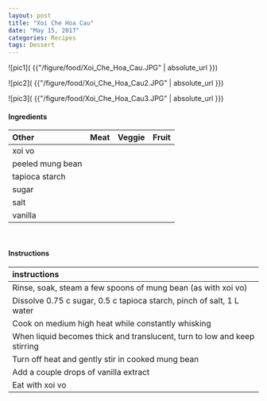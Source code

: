 ```yaml
---
layout: post
title: "Xoi Che Hoa Cau"
date: "May 15, 2017"
categories: Recipes
tags: Dessert
---
```




![pic1]( {{"/figure/food/Xoi_Che_Hoa_Cau.JPG" | absolute_url }})

![pic2]( {{"/figure/food/Xoi_Che_Hoa_Cau2.JPG" | absolute_url }})

![pic3]( {{"/figure/food/Xoi_Che_Hoa_Cau3.JPG" | absolute_url }})




#### Ingredients

<table class = "presenttab">
 <thead>
  <tr>
   <th style="text-align:left;"> Other </th>
   <th style="text-align:left;"> Meat </th>
   <th style="text-align:left;"> Veggie </th>
   <th style="text-align:left;"> Fruit </th>
  </tr>
 </thead>
<tbody>
  <tr>
   <td style="text-align:left;"> xoi vo </td>
   <td style="text-align:left;">  </td>
   <td style="text-align:left;">  </td>
   <td style="text-align:left;">  </td>
  </tr>
  <tr>
   <td style="text-align:left;"> peeled mung bean </td>
   <td style="text-align:left;">  </td>
   <td style="text-align:left;">  </td>
   <td style="text-align:left;">  </td>
  </tr>
  <tr>
   <td style="text-align:left;"> tapioca starch </td>
   <td style="text-align:left;">  </td>
   <td style="text-align:left;">  </td>
   <td style="text-align:left;">  </td>
  </tr>
  <tr>
   <td style="text-align:left;"> sugar </td>
   <td style="text-align:left;">  </td>
   <td style="text-align:left;">  </td>
   <td style="text-align:left;">  </td>
  </tr>
  <tr>
   <td style="text-align:left;"> salt </td>
   <td style="text-align:left;">  </td>
   <td style="text-align:left;">  </td>
   <td style="text-align:left;">  </td>
  </tr>
  <tr>
   <td style="text-align:left;"> vanilla </td>
   <td style="text-align:left;">  </td>
   <td style="text-align:left;">  </td>
   <td style="text-align:left;">  </td>
  </tr>
</tbody>
</table>

<br>

#### Instructions

<table class = "presenttabnoh">
 <thead>
  <tr>
   <th style="text-align:left;"> instructions </th>
  </tr>
 </thead>
<tbody>
  <tr>
   <td style="text-align:left;"> Rinse, soak, steam a few spoons of mung bean (as with xoi vo) </td>
  </tr>
  <tr>
   <td style="text-align:left;"> Dissolve 0.75 c sugar, 0.5 c tapioca starch, pinch of salt, 1 L water </td>
  </tr>
  <tr>
   <td style="text-align:left;"> Cook on medium high heat while constantly whisking </td>
  </tr>
  <tr>
   <td style="text-align:left;"> When liquid becomes thick and translucent, turn to low and keep stirring </td>
  </tr>
  <tr>
   <td style="text-align:left;"> Turn off heat and gently stir in cooked mung bean </td>
  </tr>
  <tr>
   <td style="text-align:left;"> Add a couple drops of vanilla extract </td>
  </tr>
  <tr>
   <td style="text-align:left;"> Eat with xoi vo </td>
  </tr>
</tbody>
</table>

